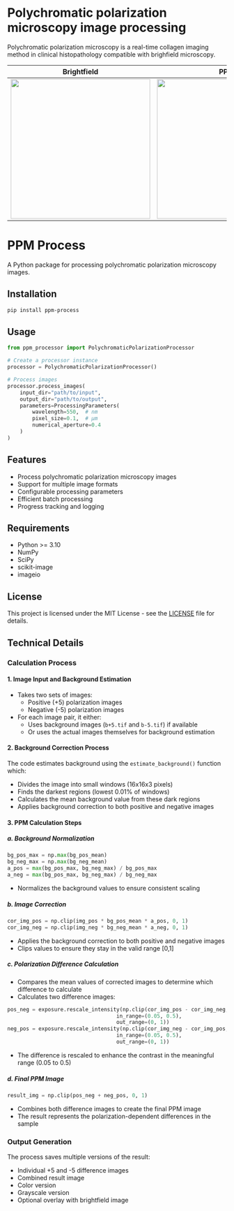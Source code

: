 # Polychromatic polarization microscopy image processing
Polychromatic polarization microscopy is a real-time collagen imaging method in clinical histopathology compatible with brighfield microscopy.

|Brightfield| PPM |
|----------|--------|
|<img src="https://github.com/uw-loci/polychromatic-polarization/blob/master/thumbnails/brightfield.png" width="320">|<img src="https://github.com/uw-loci/polychromatic-polarization/blob/master/thumbnails/ppm.png" width="320">|


# PPM Process

A Python package for processing polychromatic polarization microscopy images.

## Installation

```bash
pip install ppm-process
```

## Usage

```python
from ppm_processor import PolychromaticPolarizationProcessor

# Create a processor instance
processor = PolychromaticPolarizationProcessor()

# Process images
processor.process_images(
    input_dir="path/to/input",
    output_dir="path/to/output",
    parameters=ProcessingParameters(
        wavelength=550,  # nm
        pixel_size=0.1,  # μm
        numerical_aperture=0.4
    )
)
```

## Features

- Process polychromatic polarization microscopy images
- Support for multiple image formats
- Configurable processing parameters
- Efficient batch processing
- Progress tracking and logging

## Requirements

- Python >= 3.10
- NumPy
- SciPy
- scikit-image
- imageio

## License

This project is licensed under the MIT License - see the [LICENSE](LICENSE) file for details.

## Technical Details

### Calculation Process

#### 1. Image Input and Background Estimation
- Takes two sets of images:
  - Positive (+5) polarization images
  - Negative (-5) polarization images
- For each image pair, it either:
  - Uses background images (`b+5.tif` and `b-5.tif`) if available
  - Or uses the actual images themselves for background estimation

#### 2. Background Correction Process
The code estimates background using the `estimate_background()` function which:
- Divides the image into small windows (16x16x3 pixels)
- Finds the darkest regions (lowest 0.01% of windows)
- Calculates the mean background value from these dark regions
- Applies background correction to both positive and negative images

#### 3. PPM Calculation Steps

##### a. Background Normalization
```python
bg_pos_max = np.max(bg_pos_mean)
bg_neg_max = np.max(bg_neg_mean)
a_pos = max(bg_pos_max, bg_neg_max) / bg_pos_max
a_neg = max(bg_pos_max, bg_neg_max) / bg_neg_max
```
- Normalizes the background values to ensure consistent scaling

##### b. Image Correction
```python
cor_img_pos = np.clip(img_pos * bg_pos_mean * a_pos, 0, 1)
cor_img_neg = np.clip(img_neg * bg_neg_mean * a_neg, 0, 1)
```
- Applies the background correction to both positive and negative images
- Clips values to ensure they stay in the valid range [0,1]

##### c. Polarization Difference Calculation
- Compares the mean values of corrected images to determine which difference to calculate
- Calculates two difference images:
```python
pos_neg = exposure.rescale_intensity(np.clip(cor_img_pos - cor_img_neg, 0, 1), 
                                   in_range=(0.05, 0.5), 
                                   out_range=(0, 1))
neg_pos = exposure.rescale_intensity(np.clip(cor_img_neg - cor_img_pos, 0, 1), 
                                   in_range=(0.05, 0.5), 
                                   out_range=(0, 1))
```
- The difference is rescaled to enhance the contrast in the meaningful range (0.05 to 0.5)

##### d. Final PPM Image
```python
result_img = np.clip(pos_neg + neg_pos, 0, 1)
```
- Combines both difference images to create the final PPM image
- The result represents the polarization-dependent differences in the sample

### Output Generation
The process saves multiple versions of the result:
- Individual +5 and -5 difference images
- Combined result image
- Color version
- Grayscale version
- Optional overlay with brightfield image
